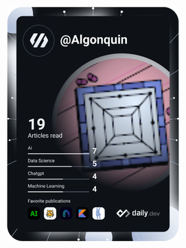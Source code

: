 <a href="https://app.daily.dev/Algonquin"><img src="https://github.com/minhtai0611/minhtai0611/blob/master/devcard.svg" width="400" alt="Trương Minh Tài's Dev Card"/></a>

<!---
minhtai0611/minhtai0611 is a ✨ special ✨ repository because its `README.md` (this file) appears on your GitHub profile.
You can click the Preview link to take a look at your changes.
--->
